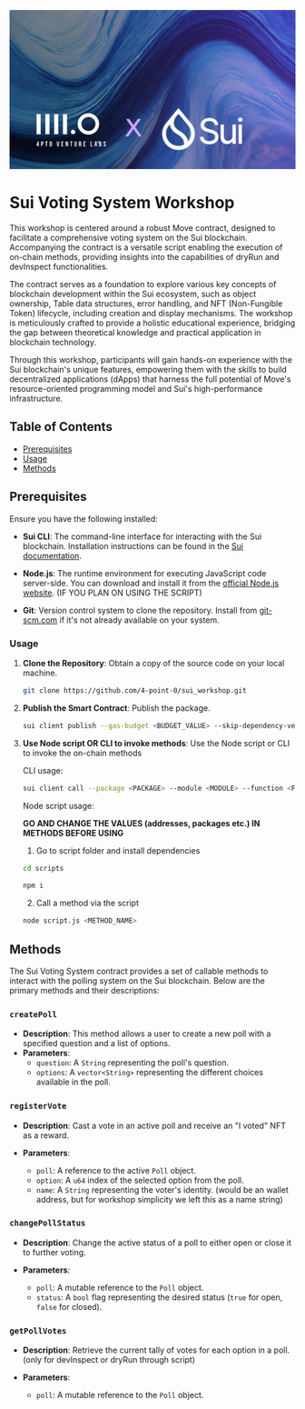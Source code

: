 ![Voting System Interface](assets/image.png)

# Sui Voting System Workshop

This workshop is centered around a robust Move contract, designed to facilitate a comprehensive voting system on the Sui blockchain. Accompanying the contract is a versatile script enabling the execution of on-chain methods, providing insights into the capabilities of dryRun and devInspect functionalities.

The contract serves as a foundation to explore various key concepts of blockchain development within the Sui ecosystem, such as object ownership, Table data structures, error handling, and NFT (Non-Fungible Token) lifecycle, including creation and display mechanisms. The workshop is meticulously crafted to provide a holistic educational experience, bridging the gap between theoretical knowledge and practical application in blockchain technology.

Through this workshop, participants will gain hands-on experience with the Sui blockchain's unique features, empowering them with the skills to build decentralized applications (dApps) that harness the full potential of Move's resource-oriented programming model and Sui's high-performance infrastructure.

## Table of Contents

- [Prerequisites](#prerequisites)
- [Usage](#usage)
- [Methods](#methods)

## Prerequisites

Ensure you have the following installed:

- **Sui CLI**: The command-line interface for interacting with the Sui blockchain. Installation instructions can be found in the [Sui documentation](https://docs.sui.io/build/install).

- **Node.js**: The runtime environment for executing JavaScript code server-side. You can download and install it from the [official Node.js website](https://nodejs.org/). (IF YOU PLAN ON USING THE SCRIPT)

- **Git**: Version control system to clone the repository. Install from [git-scm.com](https://git-scm.com/) if it's not already available on your system.

### Usage

1. **Clone the Repository**: Obtain a copy of the source code on your local machine.

   ```bash
   git clone https://github.com/4-point-0/sui_workshop.git
   ```

2. **Publish the Smart Contract**: Publish the package.

   ```bash
   sui client publish --gas-budget <BUDGET_VALUE> --skip-dependency-verification
   ```

3. **Use Node script OR CLI to invoke methods**: Use the Node script or CLI to invoke the on-chain methods

   CLI usage:

   ```bash
   sui client call --package <PACKAGE> --module <MODULE> --function <FUNCTION_NAME> --args <ARGUMENTS> --gas-budget <BUDGET>
   ```

   Node script usage:

   **GO AND CHANGE THE VALUES (addresses, packages etc.) IN METHODS BEFORE USING**

   1. Go to script folder and install dependencies

   ```bash
   cd scripts
   ```

   ```bash
   npm i
   ```

   2. Call a method via the script

   ```bash
   node script.js <METHOD_NAME>
   ```

## Methods

The Sui Voting System contract provides a set of callable methods to interact with the polling system on the Sui blockchain. Below are the primary methods and their descriptions:

### `createPoll`

- **Description**: This method allows a user to create a new poll with a specified question and a list of options.
- **Parameters**:
  - `question`: A `String` representing the poll's question.
  - `options`: A `vector<String>` representing the different choices available in the poll.

### `registerVote`

- **Description**: Cast a vote in an active poll and receive an "I voted" NFT as a reward.

- **Parameters**:
  - `poll`: A reference to the active `Poll` object.
  - `option`: A `u64` index of the selected option from the poll.
  - `name`: A `String` representing the voter's identity. (would be an wallet address, but for workshop simplicity we left this as a name string)

### `changePollStatus`

- **Description**: Change the active status of a poll to either open or close it to further voting.

- **Parameters**:
  - `poll`: A mutable reference to the `Poll` object.
  - `status`: A `bool` flag representing the desired status (`true` for open, `false` for closed).

### `getPollVotes`

- **Description**: Retrieve the current tally of votes for each option in a poll. (only for devInspect or dryRun through script)

- **Parameters**:
  - `poll`: A mutable reference to the `Poll` object.
